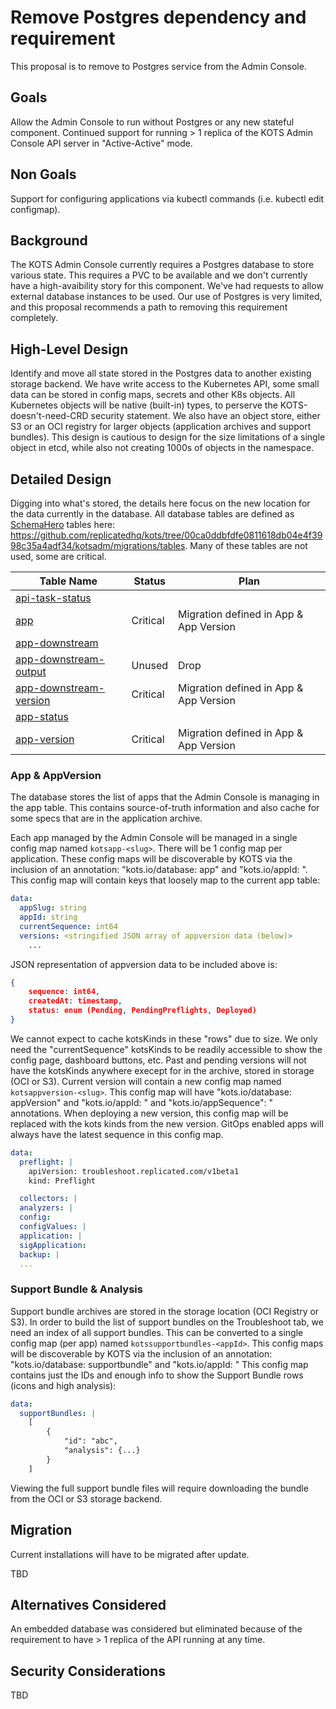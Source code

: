 # Remove Postgres dependency and requirement

This proposal is to remove to Postgres service from the Admin Console.

## Goals

Allow the Admin Console to run without Postgres or any new stateful component.
Continued support for running > 1 replica of the KOTS Admin Console API server in "Active-Active" mode.

## Non Goals

Support for configuring applications via kubectl commands (i.e. kubectl edit configmap).

## Background

The KOTS Admin Console currently requires a Postgres database to store various state.
This requires a PVC to be available and we don't currently have a high-avaibility story for this component.
We've had requests to allow external database instances to be used.
Our use of Postgres is very limited, and this proposal recommends a path to removing this requirement completely.

## High-Level Design

Identify and move all state stored in the Postgres data to another existing storage backend.
We have write access to the Kubernetes API, some small data can be stored in config maps, secrets and other K8s objects.
All Kubernetes objects will be native (built-in) types, to perserve the KOTS-doesn't-need-CRD security statement.
We also have an object store, either S3 or an OCI registry for larger objects (application archives and support bundles).
This design is cautious to design for the size limitations of a single object in etcd, while also not creating 1000s of objects in the namespace.

## Detailed Design

Digging into what's stored, the details here focus on the new location for the data currently in the database.
All database tables are defined as [SchemaHero](https://schemahero.io) tables here: https://github.com/replicatedhq/kots/tree/00ca0ddbfdfe0811618db04e4f3998c35a4adf34/kotsadm/migrations/tables.
Many of these tables are not used, some are critical.

| Table Name | Status | Plan |
|------------|--------|------|
| [api-task-status](https://github.com/replicatedhq/kots/blob/master/kotsadm/migrations/tables/api_task_status.yaml) | | |
| [app](https://github.com/replicatedhq/kots/blob/master/kotsadm/migrations/tables/app.yaml) | Critical | Migration defined in App & App Version |
| [app-downstream](https://github.com/replicatedhq/kots/blob/master/kotsadm/migrations/tables/app_downstream.yaml) | | |
| [app-downstream-output](https://github.com/replicatedhq/kots/blob/master/kotsadm/migrations/tables/app_downstream_output.yaml) | Unused | Drop |
| [app-downstream-version](https://github.com/replicatedhq/kots/blob/master/kotsadm/migrations/tables/app_downstream_version.yaml) | Critical | Migration defined in App & App Version |
| [app-status](https://github.com/replicatedhq/kots/blob/master/kotsadm/migrations/tables/app_status.yaml) | | |
| [app-version](https://github.com/replicatedhq/kots/blob/master/kotsadm/migrations/tables/app_version.yaml) | Critical | Migration defined in App & App Version |

### App & AppVersion

The database stores the list of apps that the Admin Console is managing in the app table.
This contains source-of-truth information and also cache for some specs that are in the application archive.

Each app managed by the Admin Console will be managed in a single config map named `kotsapp-<slug>`.
There will be 1 config map per application.
These config maps will be discoverable by KOTS via the inclusion of an annotation: "kots.io/database: app" and "kots.io/appId: <appId>".
This config map will contain keys that loosely map to the current app table:

```yaml
data:
  appSlug: string
  appId: string
  currentSequence: int64
  versions: <stringified JSON array of appversion data (below)>
    ...
```

JSON representation of appversion data to be included above is:

```json
{
    sequence: int64,
    createdAt: timestamp,
    status: enum (Pending, PendingPreflights, Deployed)
}
```

We cannot expect to cache kotsKinds in these "rows" due to size.
We only need the "currentSequence" kotsKinds to be readily accessible to show the config page, dashboard buttons, etc.
Past and pending versions will not have the kotsKinds anywhere execept for in the archive, stored in storage (OCI or S3).
Current version will contain a new config map named `kotsappversion-<slug>`.
This config map will have "kots.io/database: appVersion" and "kots.io/appId: <appId>" and "kots.io/appSequence": <sequence>" annotations.
When deploying a new version, this config map will be replaced with the kots kinds from the new version.
GitOps enabled apps will always have the latest sequence in this config map.

```yaml
data:
  preflight: |
    apiVersion: troubleshoot.replicated.com/v1beta1
    kind: Preflight

  collectors: |
  analyzers: |
  config:
  configValues: |
  application: |
  sigApplication:
  backup: |
  ...
```

### Support Bundle & Analysis

Support bundle archives are stored in the storage location (OCI Registry or S3).
In order to build the list of support bundles on the Troubleshoot tab, we need an index of all support bundles.
This can be converted to a single config map (per app) named `kotssupportbundles-<appId>`.
This config maps will be discoverable by KOTS via the inclusion of an annotation: "kots.io/database: supportbundle" and "kots.io/appId: <appId>"
This config map contains just the IDs and enough info to show the Support Bundle rows (icons and high analysis):

```yaml
data:
  supportBundles: |
    [
        {
            "id": "abc",
            "analysis": {...}
        }
    ]
```

Viewing the full support bundle files will require downloading the bundle from the OCI or S3 storage backend.


## Migration

Current installations will have to be migrated after update.

 TBD

## Alternatives Considered

An embedded database was considered but eliminated because of the requirement to have > 1 replica of the API running at any time.

## Security Considerations

 TBD
